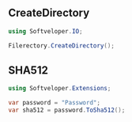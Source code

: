 ## CreateDirectory
```c#
using Softveloper.IO;

Filerectory.CreateDirectory();
```

## SHA512
```c#
using Softveloper.Extensions;

var password = "Password";
var sha512 = password.ToSha512();
```